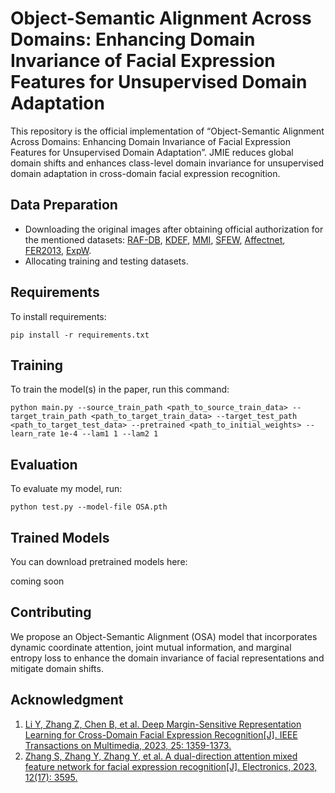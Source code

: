 
# Object-Semantic Alignment Across Domains: Enhancing Domain Invariance of Facial Expression Features for Unsupervised Domain Adaptation
This repository is the official implementation of “Object-Semantic Alignment Across Domains: Enhancing Domain Invariance of Facial Expression Features for Unsupervised Domain Adaptation”. JMIE reduces global domain shifts and enhances class-level domain invariance for unsupervised domain adaptation in cross-domain facial expression recognition.
## Data Preparation
   * Downloading the original images after obtaining official authorization for the mentioned datasets: [RAF-DB](http://whdeng.cn/RAF/model1.html), [KDEF](http://www.emotionlab.se/kdef/), [MMI](https://www.mmifacedb.eu/search/#), [SFEW](https://users.cecs.anu.edu.au/~few_group/AFEW.html), [Affectnet](http://mohammadmahoor.com/affectnet/), [FER2013](https://github.com/gitshanks/fer2013), [ExpW](https://mmlab.ie.cuhk.edu.hk/projects/socialrelation/index.html).
   * Allocating training and testing datasets.

## Requirements

To install requirements:

```setup
pip install -r requirements.txt
```

## Training

To train the model(s) in the paper, run this command:

```train
python main.py --source_train_path <path_to_source_train_data> --target_train_path <path_to_target_train_data> --target_test_path <path_to_target_test_data> --pretrained <path_to_initial_weights> --learn_rate 1e-4 --lam1 1 --lam2 1
```

## Evaluation

To evaluate my model, run:

```eval
python test.py --model-file OSA.pth 
```

## Trained Models

You can download pretrained models here:

coming soon

## Contributing
We propose an Object-Semantic Alignment (OSA) model that incorporates dynamic coordinate attention, joint mutual information, and marginal entropy loss to enhance the domain invariance of facial representations and mitigate domain shifts.
## Acknowledgment
1. [Li Y, Zhang Z, Chen B, et al. Deep Margin-Sensitive Representation Learning for Cross-Domain Facial Expression Recognition[J]. IEEE Transactions on Multimedia, 2023, 25: 1359-1373.](https://ieeexplore.ieee.org/abstract/document/9676449)
2. [Zhang S, Zhang Y, Zhang Y, et al. A dual-direction attention mixed feature network for facial expression recognition[J]. Electronics, 2023, 12(17): 3595.](https://github.com/SainingZhang/DDAMFN/tree/main)
